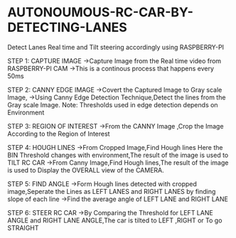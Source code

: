 # AUTONOUMOUS-RC-CAR-BY-DETECTING-LANES
Detect Lanes Real time and Tilt steering accordingly using RASPBERRY-PI

STEP 1: CAPTURE IMAGE
->Capture Image from the Real time video from RASPBERRY-PI CAM
->This is a continous process that happens every 50ms

STEP 2: CANNY EDGE IMAGE
->Covert the Captured Image to Gray scale Image,
->Using Canny Edge Detection Technique,Detect the lines from the Gray scale Image.
Note: Thresholds used in edge detection depends on Environment

STEP 3: REGION OF INTEREST
->From the CANNY Image ,Crop the Image According to the Region of Interest

STEP 4: HOUGH LINES
->From Cropped Image,Find Hough lines Here the BIN Threshold changes with environment,The result of the image is used to TILT RC CAR
->From Canny Image,Find Hough lines,The result of the image is used to Display the OVERALL view of the CAMERA.

STEP 5: FIND ANGLE
->Form Hough lines detected with cropped image,Seperate the Lines as LEFT LANES and RIGHT LANES by finding slope of each line
->Find the average angle of LEFT LANE and RIGHT LANE

STEP 6: STEER RC CAR
->By Comparing the Threshold for LEFT LANE ANGLE and RIGHT LANE ANGLE,The car is tilted to LEFT ,RIGHT or To go STRAIGHT

